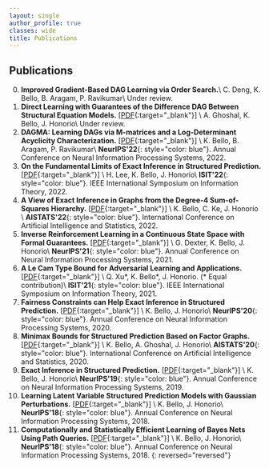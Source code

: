 ```yaml
---
layout: single
author_profile: true
classes: wide
title: Publications
---
```


## Publications 

0. **Improved Gradient-Based DAG Learning via Order Search.**\\
   C. Deng, K. Bello, B. Aragam, P. Ravikumar\\
   Under review.
0. **Direct Learning with Guarantees of the Difference DAG Between Structural Equation Models.**
    [[PDF][8]{:target="_blank"}] \\
    A. Ghoshal, K. Bello, J. Honorio\\
    Under review.
0. **DAGMA: Learning DAGs via M-matrices and a Log-Determinant Acyclicity Characterization.**
   [[PDF][11]{:target="_blank"}] \\
   K. Bello, B. Aragam, P. Ravikumar\\
   **NeurIPS'22**{: style="color: blue"}. Annual Conference on Neural Information Processing Systems, 2022.
1. **On the Fundamental Limits of Exact Inference in Structured Prediction.**
      [[PDF][9]{:target="_blank"}] \\
      H. Lee, K. Bello, J. Honorio\\
      **ISIT'22**{: style="color: blue"}. IEEE International Symposium on Information Theory, 2022.
2. **A View of Exact Inference in Graphs from the Degree-4 Sum-of-Squares Hierarchy.**
    [[PDF][10]{:target="_blank"}] \\
    K. Bello, C. Ke, J. Honorio \\
    **AISTATS'22**{: style="color: blue"}. International Conference on Artificial Intelligence and Statistics, 2022.
3. **Inverse Reinforcement Learning in a Continuous State Space with Formal Guarantees.**
    [[PDF][7]{:target="_blank"}] \\
    G. Dexter, K. Bello, J. Honorio\\
    **NeurIPS'21**{: style="color: blue"}. Annual Conference on Neural Information Processing Systems, 2021.
4. **A Le Cam Type Bound for Adversarial Learning and Applications.**
    [[PDF][6]{:target="_blank"}] \\
    Q. Xu\*, K. Bello\*, J. Honorio. (* Equal contribution)\\
    **ISIT'21**{: style="color: blue"}. IEEE International Symposium on Information Theory, 2021.
5. **Fairness Constraints can Help Exact Inference in Structured Prediction.**
    [[PDF][5]{:target="_blank"}] \\
    K. Bello, J. Honorio\\
    **NeurIPS'20**{: style="color: blue"}. Annual Conference on Neural Information Processing Systems, 2020.
6. **Minimax Bounds for Structured Prediction Based on Factor Graphs.** 
    [[PDF][4]{:target="_blank"}] \\
    K. Bello, A. Ghoshal, J. Honorio\\
    **AISTATS'20**{: style="color: blue"}. International Conference on Artificial Intelligence and Statistics, 2020.
7. **Exact Inference in Structured Prediction.**
    [[PDF][3]{:target="_blank"}] \\
    K. Bello, J. Honorio\\
    **NeurIPS'19**{: style="color: blue"}. Annual Conference on Neural Information Processing Systems, 2019.
8. **Learning Latent Variable Structured Prediction Models with Gaussian Perturbations.** 
    [[PDF][2]{:target="_blank"}] \\
    K. Bello, J. Honorio\\
    **NeurIPS'18**{: style="color: blue"}. Annual Conference on Neural Information Processing Systems, 2018.
9. **Computationally and Statistically Efficient Learning of Bayes Nets Using Path Queries.**
    [[PDF][1]{:target="_blank"}] \\
    K. Bello, J. Honorio\\
    **NeurIPS'18**{: style="color: blue"}. Annual Conference on Neural Information Processing Systems, 2018.
{: reversed="reversed"}


[11]: https://arxiv.org/abs/2209.08037
[10]: https://arxiv.org/abs/2102.08019
[9]:  https://arxiv.org/abs/2102.08895
[8]:  https://arxiv.org/abs/1906.12024
[7]:  https://arxiv.org/abs/2102.07937
[6]:  https://ieeexplore.ieee.org/document/9518178
[5]:  https://papers.nips.cc/paper/2020/file/8248a99e81e752cb9b41da3fc43fbe7f-Paper.pdf
[4]:  http://proceedings.mlr.press/v108/bello20a.html
[3]:  https://papers.nips.cc/paper/8627-exact-inference-in-structured-prediction.pdf
[2]:  http://papers.neurips.cc/paper/7577-learning-latent-variable-structured-prediction-models-with-gaussian-perturbations.pdf
[1]:  http://papers.neurips.cc/paper/8290-computationally-and-statistically-efficient-learning-of-causal-bayes-nets-using-path-queries.pdf

